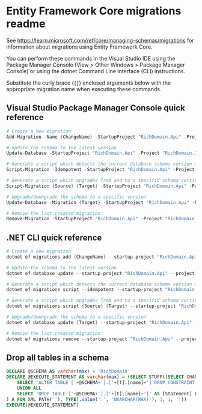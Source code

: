# Entity Framework Core migrations readme

See <https://learn.microsoft.com//ef/core/managing-schemas/migrations> for information about migrations using Entity Framework Core.

You can perform these commands in the Visual Studio IDE using the Package Manager Console (View > Other Windows > Package Manager Console) or using the dotnet Command Line Interface (CLI) instructions.

Substitute the curly brace (`{}`) enclosed arguments below with the appropriate migration name when executing these commands.

## Visual Studio Package Manager Console quick reference

```powershell
# Create a new migration
Add-Migration -Name {ChangeName} -StartupProject "RichDomain.Api" -Project "RichDomain.Infrastructure"

# Update the schema to the latest version
Update-Database -StartupProject "RichDomain.Api" -Project "RichDomain.Infrastructure"

# Generate a script which detects the current database schema version and updates it to the latest
Script-Migration -Idempotent -StartupProject "RichDomain.Api" -Project "RichDomain.Infrastructure"

# Generate a script which upgrades from and to a specific schema version
Script-Migration {Source} {Target} -StartupProject "RichDomain.Api" -Project "RichDomain.Infrastructure"

# Upgrade/downgrade the schema to a specific version
Update-Database -Migration {Target} -StartupProject "RichDomain.Api" -Project "RichDomain.Infrastructure"

# Remove the last created migration
Remove-Migration -StartupProject "RichDomain.Api" -Project "RichDomain.Infrastructure"
```

## .NET CLI quick reference

```powershell
# Create a new migration
dotnet ef migrations add {ChangeName} --startup-project "RichDomain.Api" --project "RichDomain.Infrastructure"

# Update the schema to the latest version
dotnet ef database update --startup-project "RichDomain.Api" --project "RichDomain.Infrastructure"

# Generate a script which detects the current database schema version and updates it to the latest
dotnet ef migrations script --idempotent --startup-project "RichDomain.Api" --project "RichDomain.Infrastructure"

# Generate a script which upgrades from and to a specific schema version
dotnet ef migrations script {Source} {Target} --startup-project "RichDomain.Api" --project "RichDomain.Infrastructure"

# Upgrade/downgrade the schema to a specific version
dotnet ef database update {Target} --startup-project "RichDomain.Api" --project "RichDomain.Infrastructure"

# Remove the last created migration
dotnet ef migrations remove --startup-project "RichDomain.Api" --project "RichDomain.Infrastructure"
```

## Drop all tables in a schema

```sql
DECLARE @SCHEMA AS varchar(max) = 'RichDomain'
DECLARE @EXECUTE_STATEMENT AS varchar(max) = (SELECT STUFF((SELECT CHAR(13) + CHAR(10) + [Statement] FROM (
    SELECT 'ALTER TABLE ['+@SCHEMA+'].['+[t].[name]+'] DROP CONSTRAINT ['+[fk].[name]+']' AS [Statement] FROM [sys].[foreign_keys] AS [fk] INNER JOIN [sys].[tables] AS [t] ON [t].[object_id] = [fk].[parent_object_id] INNER JOIN [sys].[schemas] AS [s] ON [s].[schema_id] = [t].[schema_id] WHERE [s].[name] = @SCHEMA
    UNION ALL
    SELECT 'DROP TABLE ['+@SCHEMA+'].['+[t].[name]+']' AS [Statement] FROM [sys].[tables] AS [t] INNER JOIN [sys].[schemas] AS [s] ON [s].[schema_id] = [t].[schema_id] WHERE [s].[name] = @SCHEMA
) A FOR XML PATH(''), TYPE).value('.', 'NVARCHAR(MAX)'), 1, 1, ''))
EXECUTE(@EXECUTE_STATEMENT)
```

